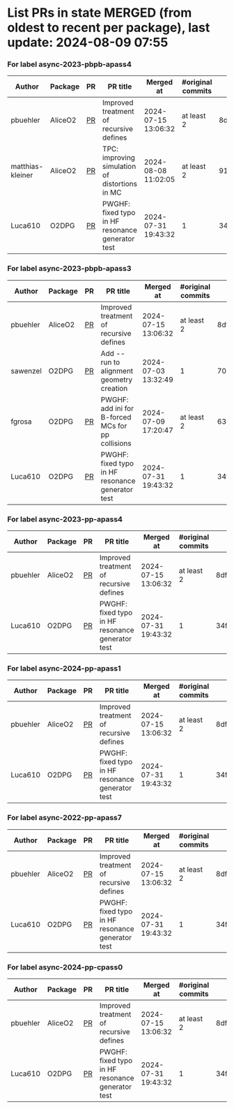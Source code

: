 # List PRs in state MERGED (from oldest to recent per package), last update: 2024-08-09 07:55 


### For label async-2023-pbpb-apass4

| Author | Package | PR | PR title | Merged at | #original commits | Merge commit |
| --- | --- | --- | --- | --- | --- | --- |
| pbuehler | AliceO2 | [PR](https://github.com/AliceO2Group/AliceO2/pull/13286) | Improved treatment of recursive defines | 2024-07-15 13:06:32 | at least 2 | 8df6e89544d1f39fc86835a39d0e427f78544aca |
| matthias-kleiner | AliceO2 | [PR](https://github.com/AliceO2Group/AliceO2/pull/13345) | TPC: improving simulation of distortions in MC | 2024-08-08 11:02:05 | at least 2 | 91dd4df3c7a3a8b8f7e723b0325d18fa053aedc3 |
| Luca610 | O2DPG | [PR](https://github.com/AliceO2Group/O2DPG/pull/1717) | PWGHF: fixed typo in HF resonance generator test | 2024-07-31 19:43:32 | 1 | 34f5498e0b9b9408e532b38d1807488196fddb90 |


### For label async-2023-pbpb-apass3

| Author | Package | PR | PR title | Merged at | #original commits | Merge commit |
| --- | --- | --- | --- | --- | --- | --- |
| pbuehler | AliceO2 | [PR](https://github.com/AliceO2Group/AliceO2/pull/13286) | Improved treatment of recursive defines | 2024-07-15 13:06:32 | at least 2 | 8df6e89544d1f39fc86835a39d0e427f78544aca |
| sawenzel | O2DPG | [PR](https://github.com/AliceO2Group/O2DPG/pull/1686) | Add --run to alignment geometry creation | 2024-07-03 13:32:49 | 1 | 706946e78cd3359896402df6a88d1de80001e609 |
| fgrosa | O2DPG | [PR](https://github.com/AliceO2Group/O2DPG/pull/1693) | PWGHF: add ini for B-forced MCs for pp collisions | 2024-07-09 17:20:47 | at least 2 | 633ed6726bfaa3ef185e69e2325ead380a568c38 |
| Luca610 | O2DPG | [PR](https://github.com/AliceO2Group/O2DPG/pull/1717) | PWGHF: fixed typo in HF resonance generator test | 2024-07-31 19:43:32 | 1 | 34f5498e0b9b9408e532b38d1807488196fddb90 |


### For label async-2023-pp-apass4

| Author | Package | PR | PR title | Merged at | #original commits | Merge commit |
| --- | --- | --- | --- | --- | --- | --- |
| pbuehler | AliceO2 | [PR](https://github.com/AliceO2Group/AliceO2/pull/13286) | Improved treatment of recursive defines | 2024-07-15 13:06:32 | at least 2 | 8df6e89544d1f39fc86835a39d0e427f78544aca |
| Luca610 | O2DPG | [PR](https://github.com/AliceO2Group/O2DPG/pull/1717) | PWGHF: fixed typo in HF resonance generator test | 2024-07-31 19:43:32 | 1 | 34f5498e0b9b9408e532b38d1807488196fddb90 |


### For label async-2024-pp-apass1

| Author | Package | PR | PR title | Merged at | #original commits | Merge commit |
| --- | --- | --- | --- | --- | --- | --- |
| pbuehler | AliceO2 | [PR](https://github.com/AliceO2Group/AliceO2/pull/13286) | Improved treatment of recursive defines | 2024-07-15 13:06:32 | at least 2 | 8df6e89544d1f39fc86835a39d0e427f78544aca |
| Luca610 | O2DPG | [PR](https://github.com/AliceO2Group/O2DPG/pull/1717) | PWGHF: fixed typo in HF resonance generator test | 2024-07-31 19:43:32 | 1 | 34f5498e0b9b9408e532b38d1807488196fddb90 |


### For label async-2022-pp-apass7

| Author | Package | PR | PR title | Merged at | #original commits | Merge commit |
| --- | --- | --- | --- | --- | --- | --- |
| pbuehler | AliceO2 | [PR](https://github.com/AliceO2Group/AliceO2/pull/13286) | Improved treatment of recursive defines | 2024-07-15 13:06:32 | at least 2 | 8df6e89544d1f39fc86835a39d0e427f78544aca |
| Luca610 | O2DPG | [PR](https://github.com/AliceO2Group/O2DPG/pull/1717) | PWGHF: fixed typo in HF resonance generator test | 2024-07-31 19:43:32 | 1 | 34f5498e0b9b9408e532b38d1807488196fddb90 |


### For label async-2024-pp-cpass0

| Author | Package | PR | PR title | Merged at | #original commits | Merge commit |
| --- | --- | --- | --- | --- | --- | --- |
| pbuehler | AliceO2 | [PR](https://github.com/AliceO2Group/AliceO2/pull/13286) | Improved treatment of recursive defines | 2024-07-15 13:06:32 | at least 2 | 8df6e89544d1f39fc86835a39d0e427f78544aca |
| Luca610 | O2DPG | [PR](https://github.com/AliceO2Group/O2DPG/pull/1717) | PWGHF: fixed typo in HF resonance generator test | 2024-07-31 19:43:32 | 1 | 34f5498e0b9b9408e532b38d1807488196fddb90 |
